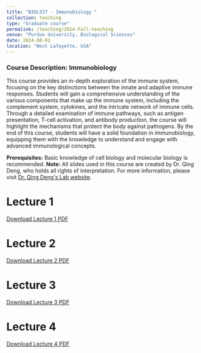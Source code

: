 ```yaml
---
title: "BIOL537 - Immunobiology "
collection: teaching
type: "Graduate course"
permalink: /teaching/2024-Fall-teaching
venue: "Purdue University, Biological Sciences"
date: 2024-08-01
location: "West Lafayette, USA"
---
```


### Course Description: Immunobiology

This course provides an in-depth exploration of the immune system, focusing on the key distinctions between the innate and adaptive immune responses. Students will gain a comprehensive understanding of the various components that make up the immune system, including the complement system, cytokines, and the intricate network of immune cells. Through a detailed examination of immune pathways, such as antigen presentation, T-cell activation, and antibody production, the course will highlight the mechanisms that protect the body against pathogens. By the end of this course, students will have a solid foundation in immunobiology, equipping them with the knowledge to understand and engage with advanced immunological concepts.

**Prerequisites:** Basic knowledge of cell biology and molecular biology is recommended.
**Note:** All slides used in this course are created by Dr. Qing Deng, who holds all rights of interpretation. For more information, please visit [Dr. Qing Deng's Lab website](https://www.denglab.us/home).


Lecture 1
=========
[Download Lecture 1 PDF](http://www.kunmingshao.com/files/BIO537_L1.pdf)

Lecture 2
=========
[Download Lecture 2 PDF](http://www.kunmingshao.com/files/BIO537_L2.pdf)

Lecture 3
=========
[Download Lecture 3 PDF](http://www.kunmingshao.com/files/BIO537_L3.pdf)

Lecture 4
=========
[Download Lecture 4 PDF](http://www.kunmingshao.com/files/BIO537_L4.pdf)
